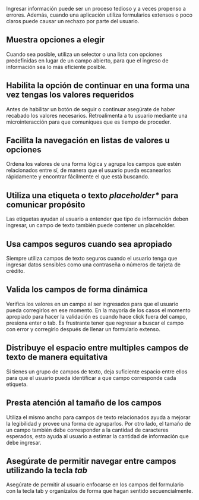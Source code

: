 Ingresar información puede ser un proceso tedioso y a veces propenso a errores. Además, cuando una aplicación utiliza formularios extensos o poco claros puede causar un rechazo por parte del usuario.

## Muestra opciones a elegir

Cuando sea posible, utiliza un selector o una lista con opciones predefinidas en lugar de un campo abierto, para que el ingreso de información sea lo más eficiente posible.

## Habilita la opción de continuar en una forma una vez tengas los valores requeridos

Antes de habilitar un botón de seguir o continuar asegúrate de haber recabado los valores necesarios. Retroalimenta a tu usuario mediante una microinteracción para que comuniques que es tiempo de proceder.

## Facilita la navegación en listas de valores u opciones

Ordena los valores de una forma lógica y agrupa los campos que estén relacionados entre sí, de manera que el usuario pueda escanearlos rápidamente y encontrar fácilmente el que está buscando.

## Utiliza una etiqueta o texto _placeholder*_ para comunicar propósito

Las etiquetas ayudan al usuario a entender que tipo de información deben ingresar, un campo de texto también puede contener un placeholder.

## Usa campos seguros cuando sea apropiado

Siempre utiliza campos de texto seguros cuando el usuario tenga que ingresar datos sensibles como una contraseña o números de tarjeta de crédito.

## Valida los campos de forma dinámica

Verifica los valores en un campo al ser ingresados para que el usuario pueda corregirlos en ese momento. En la mayoría de los casos el momento apropiado para hacer la validación es cuando hace click fuera del campo, presiona enter o tab. Es frustrante tener que regresar a buscar el campo con error y corregirlo después de llenar un formulario extenso.

## Distribuye el espacio entre multiples campos de texto de manera equitativa

Si tienes un grupo de campos de texto, deja suficiente espacio entre ellos para que el usuario pueda identificar a que campo corresponde cada etiqueta.

## Presta atención al tamaño de los campos

Utiliza el mismo ancho para campos de texto relacionados ayuda a mejorar la legibilidad y provee una forma de agruparlos. Por otro lado, el tamaño de un campo también debe corresponder a la cantidad de caracteres esperados, esto ayuda al usuario a estimar la cantidad de información que debe ingresar.

## Asegúrate de permitir navegar entre campos utilizando la tecla _tab_

Asegúrate de permitir al usuario enfocarse en los campos del formulario con la tecla tab y organízalos de forma que hagan sentido secuencialmente.